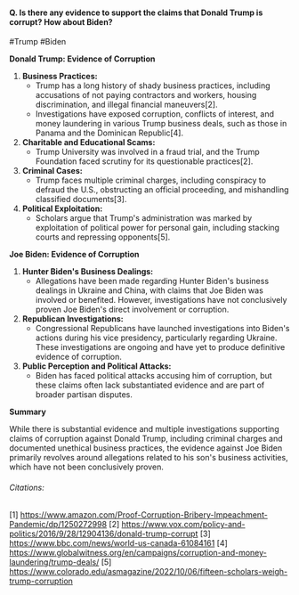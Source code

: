 #### Q. Is there any evidence to support the claims that Donald Trump is corrupt? How about Biden?

#Trump #Biden 

**Donald Trump: Evidence of Corruption**

1. **Business Practices:**
   - Trump has a long history of shady business practices, including accusations of not paying contractors and workers, housing discrimination, and illegal financial maneuvers[2].
   - Investigations have exposed corruption, conflicts of interest, and money laundering in various Trump business deals, such as those in Panama and the Dominican Republic[4].
2. **Charitable and Educational Scams:**
   - Trump University was involved in a fraud trial, and the Trump Foundation faced scrutiny for its questionable practices[2].
3. **Criminal Cases:**
   - Trump faces multiple criminal charges, including conspiracy to defraud the U.S., obstructing an official proceeding, and mishandling classified documents[3].
4. **Political Exploitation:**
   - Scholars argue that Trump's administration was marked by exploitation of political power for personal gain, including stacking courts and repressing opponents[5].

**Joe Biden: Evidence of Corruption**

1. **Hunter Biden's Business Dealings:**
   - Allegations have been made regarding Hunter Biden's business dealings in Ukraine and China, with claims that Joe Biden was involved or benefited. However, investigations have not conclusively proven Joe Biden's direct involvement or corruption.
2. **Republican Investigations:**
   - Congressional Republicans have launched investigations into Biden's actions during his vice presidency, particularly regarding Ukraine. These investigations are ongoing and have yet to produce definitive evidence of corruption.
3. **Public Perception and Political Attacks:**
   - Biden has faced political attacks accusing him of corruption, but these claims often lack substantiated evidence and are part of broader partisan disputes.

**Summary**

While there is substantial evidence and multiple investigations supporting claims of corruption against Donald Trump, including criminal charges and documented unethical business practices, the evidence against Joe Biden primarily revolves around allegations related to his son's business activities, which have not been conclusively proven.
###### Citations:
[1] https://www.amazon.com/Proof-Corruption-Bribery-Impeachment-Pandemic/dp/1250272998
[2] https://www.vox.com/policy-and-politics/2016/9/28/12904136/donald-trump-corrupt
[3] https://www.bbc.com/news/world-us-canada-61084161
[4] https://www.globalwitness.org/en/campaigns/corruption-and-money-laundering/trump-deals/
[5] https://www.colorado.edu/asmagazine/2022/10/06/fifteen-scholars-weigh-trump-corruption